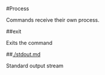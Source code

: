 #Process

Commands receive their own process.

##exit

Exits the command

##[./stdout.md](stdout)

Standard output stream
